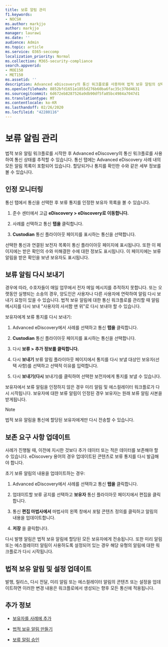 ```yaml
---
title: 보류 알림 관리
f1.keywords:
- NOCSH
ms.author: markjjo
author: markjjo
manager: laurawi
ms.date: ''
audience: Admin
ms.topic: article
ms.service: O365-seccomp
localization_priority: Normal
ms.collection: M365-security-compliance
search.appverid:
- MOE150
- MET150
ms.assetid: ''
description: Advanced eDiscovery의 통신 워크플로를 사용하여 법적 보유 알림의 상태를 추적하고 필요한 경우 업데이트하고 다시 전송합니다.
ms.openlocfilehash: 8852bfd1651e1855d276b60ba6fac35c378d4631
ms.sourcegitcommit: 6d672eb8287526a9db90df5fa85bc4984a7047d1
ms.translationtype: MT
ms.contentlocale: ko-KR
ms.lasthandoff: 02/26/2020
ms.locfileid: "42280116"
---
```

# <a name="manage-hold-notifications"></a>보류 알림 관리

법적 보유 알림 워크플로를 시작한 후 Advanced eDiscovery의 통신 워크플로를 사용하여 통신 상태를 추적할 수 있습니다. 통신 탭에는 Advanced eDiscovery 사례 내의 모든 알림 목록이 포함되어 있습니다. 할당되거나 통지를 확인한 수와 같은 세부 정보를 볼 수 있습니다.

## <a name="monitor-acknowledgments"></a>인정 모니터링

통신 탭에서 통신을  선택한 후 보류 통지를 인정한 보유자 목록을 볼 수 있습니다. 

1. 준수 센터에서 고급 **eDiscovery > eDiscovery로 이동합니다.**

2. 사례를 선택하고 통신 **탭을** 클릭합니다.

3. **Custodian** 통신 플라이아웃 페이지를 표시하는 통신을 선택합니다.

선택한 통신과 연결된 보전자 목록이 통신 플라이아웃 페이지에 표시됩니다. 또한 이 페이지에는 받은 확인의 수와 미해결한 수에 대한 정보도 표시됩니다. 이 페이지에는 보류 알림을 받은 확인을 보낸 보유자도 표시됩니다.

## <a name="re-send-a-hold-notice"></a>보류 알림 다시 보내기

경우에 따라, 수호자들이 매일 업무에서 전자 메일 메시지를 추적하지 못합니다. 또는 오랫동안 실행되는 소송의 경우, 양도인은 사용자나 다른 사용자에 연락하여 알림 다시 보내기 요청이 있을 수 있습니다. 법적 보유 알림에 대한 통신 워크플로를 관리할 때 알림 메시지를 다시 보내 "사용자의 사서함 맨 위"로 다시 보내야 할 수 있습니다.

보유자에게 보류 통지를 다시 보내기:

1. Advanced eDiscovery에서 사례를 선택하고 통신 **탭을** 클릭합니다.

2. **Custodian** 통신 플라이아웃 페이지를 표시하는 통신을 선택합니다.

3. 다시 **보류 > 추가 정보를 클릭합니다.**

4. 다시 **보내기** 보류 알림 플라이아웃 페이지에서 통지를 다시 보낼 대상인 보유자(선택 사항)를 선택하고 선택적 이유를 입력합니다.

5. 다시 **보내기(다시** 보내기)를 클릭하여 선택한 보전자에게 통지를 보낼 수 있습니다.

보유자에서 보류 알림을 인정하지 않은 경우 미리 알림 및 에스컬레이터 워크플로가 다시 시작됩니다. 보유자에 대한 보류 알림이 인정된 경우 보유자는 원래 보류 알림 사본을 받게됩니다.

> [!NOTE]
> 법적 보유 알림을 통신에 할당된 보유자에게만 다시 전송할 수 있습니다. 

## <a name="update-preservation-requirements"></a>보존 요구 사항 업데이트
  
사례가 진행될 때, 이전에 지시한 것보다 추가 데이터 또는 적은 데이터를 보존해야 할 수 있습니다. eDiscovery 용어의 경우 업데이트된 콘텐츠로 보류 통지를 다시 발급해야 합니다.

초기 보류 알림의 내용을 업데이트하는 경우:

1. Advanced eDiscovery에서 사례를 선택하고 통신 **탭을** 클릭합니다.

2. 업데이트할 보류 공지를 선택하고  **보유자** 통신 플라이아웃 페이지에서 편집을 클릭합니다.

3. 통신 **편집 마법사에서** 마법사의 왼쪽 창에서 포털 콘텐츠 정의를 클릭하고 알림의 내용을 업데이트합니다. 

4. **저장** 을 클릭합니다.

다시 발행 알림은 법적 보유 알림에 할당된 모든 보유자에게 전송됩니다. 또한 미리 알림 또는 에스컬레이터 알림이 사용하도록 설정되어 있는 경우 해당 유형의 알림에 대한 워크플로가 다시 시작됩니다.

## <a name="update-legal-hold-notifications-and-settings"></a>법적 보유 알림 및 설정 업데이트

발행, 릴리스, 다시 전달, 미리 알림 또는 에스컬레이터 알림의 콘텐츠 또는 설정을 업데이트하면 이러한 변경 내용은 워크플로에서 생성되는 향후 모든 통신에 적용됩니다.

## <a name="more-information"></a>추가 정보

- [보유자를 사례에 추가](add-custodians-to-case.md)

- [법적 보유 알림 만들기](create-hold-notification.md)

- [보류 알림 승인](acknowledge-hold-notification.md)
